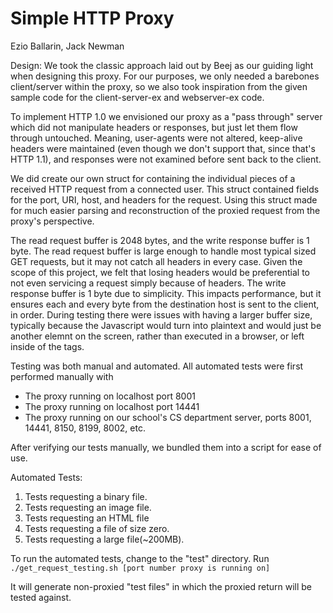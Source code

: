# Simple HTTP Proxy

Ezio Ballarin, Jack Newman

Design:
We took the classic approach laid out by Beej as our guiding light when 
designing this proxy. For our purposes, we only needed a barebones 
client/server within the proxy, so we also took inspiration from the 
given sample code for the client-server-ex and webserver-ex code. 

To implement HTTP 1.0 we envisioned our proxy as a "pass through" server
which did not manipulate headers or responses, but just let them flow
through untouched. Meaning, user-agents were not altered, keep-alive
headers were maintained (even though we don't support that, since that's
HTTP 1.1), and responses were not examined before sent back to the client.

We did create our own struct for containing the individual pieces 
of a received HTTP request from a connected user. This struct contained
fields for the port, URI, host, and headers for the request. Using 
this struct made for much easier parsing and reconstruction of the proxied
request from the proxy's perspective. 

The read request buffer is 2048 bytes, and the write response buffer is 1
byte. The read request buffer is large enough to handle most typical 
sized GET requests, but it may not catch all headers in every case. Given
the scope of this project, we felt that losing headers would be preferential
to not even servicing a request simply because of headers. The write
response buffer is 1 byte due to simplicity. This impacts performance,
but it ensures each and every byte from the destination host is sent 
to the client, in order. During testing there were issues with having
a larger buffer size, typically because the Javascript would turn into
plaintext and would just be another elemnt on the screen, rather than
executed in a browser, or left inside of the <script></script> tags. 

Testing was both manual and automated. All automated tests were first 
performed manually with
 * The proxy running on localhost port 8001
 * The proxy running on localhost port 14441
 * The proxy running on our school's CS department server, ports 8001,
   14441, 8150, 8199, 8002, etc. 

After verifying our tests manually, we bundled them into a script
for ease of use. 

Automated Tests:
1) Tests requesting a binary file.
2) Tests requesting an image file.
3) Tests requesting an HTML file
4) Tests requesting a file of size zero.
5) Tests requesting a large file(~200MB).

To run the automated tests, change to the "test"
directory. Run `./get_request_testing.sh [port
number proxy is running on]`

It will generate non-proxied "test files" in
which the proxied return will be tested against.

